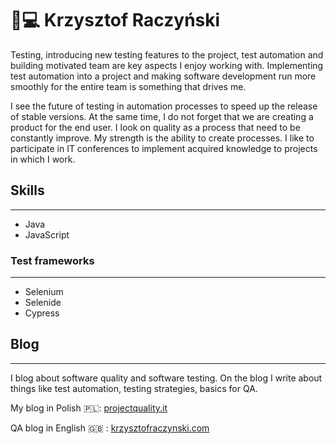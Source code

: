 # 🚴💻 Krzysztof Raczyński

Testing, introducing new testing features to the project, test automation and building motivated team are 
key aspects I enjoy working with. Implementing test automation into a project and making software development run more smoothly for the entire team is something that drives me.

I see the future of testing in automation processes to speed up the release of stable versions. At the same time, I do not forget that we are creating a product for the end user. I look on quality as a process that need to be constantly improve. My strength is 
the ability to create processes. I like to participate in IT conferences to implement acquired knowledge to 
projects in which I work. 

## Skills
---
* Java
* JavaScript


### Test frameworks
---
* Selenium
* Selenide
* Cypress

## Blog
---

I blog about software quality and software testing. On the blog I write about things like test automation, testing strategies, basics for QA. 


My blog in Polish 🇵🇱: [projectquality.it](https://projectquality.it)

QA blog in English 🇬🇧 : [krzysztofraczynski.com](http://krzysztofraczynski.com)

